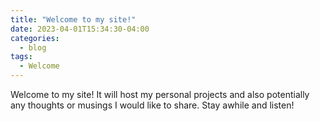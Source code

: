 ```yaml
---
title: "Welcome to my site!"
date: 2023-04-01T15:34:30-04:00
categories:
  - blog
tags:
  - Welcome
---
```


Welcome to my site! It will host my personal projects and also potentially any thoughts or musings I would like to share. Stay awhile and listen!